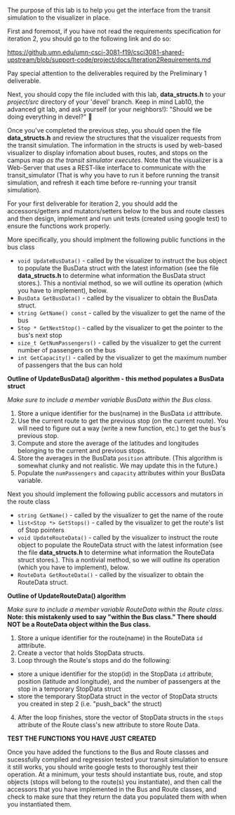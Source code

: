 The purpose of this lab is to help you get the interface from the transit simulation to the visualizer in place. 

First and foremost, if you have not read the requirements specification for iteration 2, you should go to the following link and do so:

https://github.umn.edu/umn-csci-3081-f19/csci3081-shared-upstream/blob/support-code/project/docs/Iteration2Requirements.md

Pay special attention to the deliverables required by the Preliminary 1 deliverable. 

Next, you should copy the file included with this lab, **data_structs.h** to your _project/src_ directory of your 'devel' branch. Keep in mind Lab10, the advanced git lab, and ask yourself (or your neighbors!): "Should we be doing everything in devel?" :thinking:

Once you've completed the previous step,  you should open the file **data_structs.h** and review the structures that the visualizer requests from the transit simulation. The information in the structs is used by web-based visualizer to display infomation about buses, routes, and stops on the campus map _as the transit simulator executes_.  Note that the visualizer is a Web-Server that uses a REST-like interface to communicate with the transit_simulator (That is why you have to run it before running the transit simulation, and refresh it each time before  re-running your transit simulation). 

For your first deliverable for iteration 2, you should add the accessors/getters and mutators/setters below to the bus and route classes and then design, implement 
and run unit tests (created using google test) to ensure the functions work properly.

More specifically, you should implment the following public functions in the bus class

  * `void UpdateBusData()`  - called by the visualizer to instruct the bus object to populate the BusData struct with the latest information (see the file **data_structs.h** to determine what information the BusData struct stores.). This a nontivial method, so we will outline its operation (which you have to implement), below.
  * `BusData GetBusData()` - called by the visualizer to obtain the BusData struct.
  * `string GetName() const` - called by the visualizer to get the name of the bus 
  * `Stop * GetNextStop()` - called by the visualizer to get the pointer to the bus's next stop
  * `size_t GetNumPassengers()` - called by the visualizer to get the current number of passengers on the bus
  * `int GetCapacity()` - called by the visualizer to get the maximum number of passengers that the bus can hold
  
**Outline of UpdateBusData() algorithm - this method populates a BusData struct**

_Make sure to include a member variable BusData within the Bus class._

  1. Store a unique identifier for the bus(name) in the BusData `id` atttribute.
  2. Use the current route to get the previous stop (on the current route). You will need to figure out a way (write a new function, etc.) to get the bus's previous stop.
  3. Compute and store the average of the latitudes and longitudes belonging to the current and previous stops.
  4. Store the averages in the BusData `position` attribute.  (This algorithm is somewhat clunky and not realistic. We may update this in the future.)
  5. Populate the `numPassengers` and `capacity` attributes within your BusData variable.
 
Next you should implement the following public accessors and mutators in the route class

  * `string GetName()` - called by the visualizer to get the name of the route
  * `list<Stop *> GetStops()` - called by the visualizer to get the route's list of Stop pointers
  * `void UpdateRouteData()` -   called by the visualizer to instruct the route object to populate the RouteData struct with the latest information (see the file **data_structs.h** to determine what information the RouteData struct stores.). This a nontivial method, so we will outline its operation (which you have to implement), below. 
  * `RouteData GetRouteData()` - called by the visualizer to obtain the RouteData struct.
  
 **Outline of UpdateRouteData() algorithm**
 
 _Make sure to include a member variable RouteData within the Route class._ **Note: this mistakenly used to say "within the Bus class." There should NOT be a RouteData object within the Bus class.**
 
  1. Store a unique identifier for the route(name) in the RouteData `id` atttribute.
  2. Create a vector that holds StopData structs.
  3. Loop through the Route's stops and do the following:
  - store a unique identifier for the stop(id) in the StopData `id` attribute, position (latitude and longitude), and the number of passengers at the stop in a temporary StopData struct
  - store the temporary StopData struct in the vector of StopData structs you created in step 2 (i.e. "push_back" the struct)
  4. After the loop finishes, store the vector of StopData structs in the `stops` attribute of the Route class's new attribute to store Route Data.
    
**TEST THE FUNCTIONS YOU HAVE JUST CREATED**

Once you have added the functions to the Bus and Route classes and sucessfully compiled and regression tested your transit simulation to ensure it still works, you should write google tests to thoroughly test their operation. At a minimum, your tests should instantiate bus, route, and stop objects (stops will belong to the route(s) you instantiate), and then call the accessors that you have implemented in the Bus and Route classes, and check to make sure that they return the data you populated them with when you instantiated them. 
